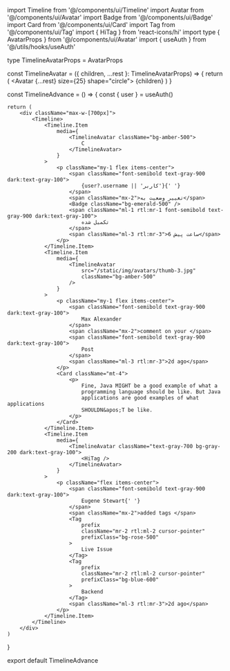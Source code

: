 import Timeline from '@/components/ui/Timeline'
import Avatar from '@/components/ui/Avatar'
import Badge from '@/components/ui/Badge'
import Card from '@/components/ui/Card'
import Tag from '@/components/ui/Tag'
import { HiTag } from 'react-icons/hi'
import type { AvatarProps } from '@/components/ui/Avatar'
import { useAuth } from '@/utils/hooks/useAuth'

type TimelineAvatarProps = AvatarProps

const TimelineAvatar = ({ children, ...rest }: TimelineAvatarProps) => {
    return (
        <Avatar {...rest} size={25} shape="circle">
            {children}
        </Avatar>
    )
}

const TimelineAdvance = () => {
    const { user } = useAuth()

    return (
        <div className="max-w-[700px]">
            <Timeline>
                <Timeline.Item
                    media={
                        <TimelineAvatar className="bg-amber-500">
                            C
                        </TimelineAvatar>
                    }
                >
                    <p className="my-1 flex items-center">
                        <span className="font-semibold text-gray-900 dark:text-gray-100">
                            {user?.username || 'کاربر'}{' '}
                        </span>
                        <span className="mx-2">تغییر وضعیت به</span>
                        <Badge className="bg-emerald-500" />
                        <span className="ml-1 rtl:mr-1 font-semibold text-gray-900 dark:text-gray-100">
                            تکمیل شده
                        </span>
                        <span className="ml-3 rtl:mr-3">6 ساعت پیش</span>
                    </p>
                </Timeline.Item>
                <Timeline.Item
                    media={
                        <TimelineAvatar
                            src="/static/img/avatars/thumb-3.jpg"
                            className="bg-amber-500"
                        />
                    }
                >
                    <p className="my-1 flex items-center">
                        <span className="font-semibold text-gray-900 dark:text-gray-100">
                            Max Alexander
                        </span>
                        <span className="mx-2">comment on your </span>
                        <span className="font-semibold text-gray-900 dark:text-gray-100">
                            Post
                        </span>
                        <span className="ml-3 rtl:mr-3">2d ago</span>
                    </p>
                    <Card className="mt-4">
                        <p>
                            Fine, Java MIGHT be a good example of what a
                            programming language should be like. But Java
                            applications are good examples of what applications
                            SHOULDN&apos;T be like.
                        </p>
                    </Card>
                </Timeline.Item>
                <Timeline.Item
                    media={
                        <TimelineAvatar className="text-gray-700 bg-gray-200 dark:text-gray-100">
                            <HiTag />
                        </TimelineAvatar>
                    }
                >
                    <p className="flex items-center">
                        <span className="font-semibold text-gray-900 dark:text-gray-100">
                            Eugene Stewart{' '}
                        </span>
                        <span className="mx-2">added tags </span>
                        <Tag
                            prefix
                            className="mr-2 rtl:ml-2 cursor-pointer"
                            prefixClass="bg-rose-500"
                        >
                            Live Issue
                        </Tag>
                        <Tag
                            prefix
                            className="mr-2 rtl:ml-2 cursor-pointer"
                            prefixClass="bg-blue-600"
                        >
                            Backend
                        </Tag>
                        <span className="ml-3 rtl:mr-3">2d ago</span>
                    </p>
                </Timeline.Item>
            </Timeline>
        </div>
    )
}

export default TimelineAdvance
```
